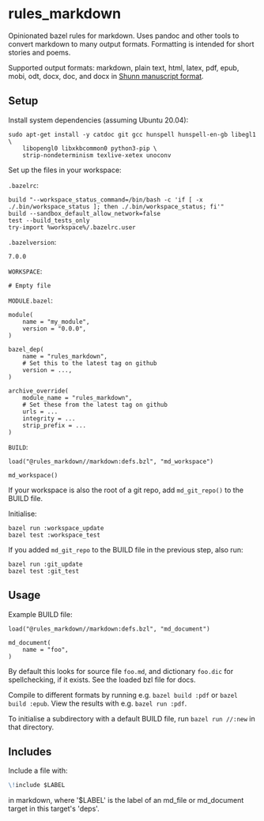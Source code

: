 # rules_markdown

Opinionated bazel rules for markdown. Uses pandoc and other tools to convert
markdown to many output formats. Formatting is intended for short stories and
poems.

Supported output formats: markdown, plain text, html, latex, pdf, epub, mobi,
odt, docx, doc, and docx in
[Shunn manuscript format](https://github.com/prosegrinder/pandoc-templates).

## Setup

Install system dependencies (assuming Ubuntu 20.04):

<!-- TODO: update dependencies for Ubuntu 22.04 -->

```shell
sudo apt-get install -y catdoc git gcc hunspell hunspell-en-gb libegl1 \
    libopengl0 libxkbcommon0 python3-pip \
    strip-nondeterminism texlive-xetex unoconv
```

Set up the files in your workspace:

`.bazelrc`:

```text
build "--workspace_status_command=/bin/bash -c 'if [ -x ./.bin/workspace_status ]; then ./.bin/workspace_status; fi'"
build --sandbox_default_allow_network=false
test --build_tests_only
try-import %workspace%/.bazelrc.user
```

`.bazelversion`:

```text
7.0.0
```

`WORKSPACE`:

```text
# Empty file
```

`MODULE.bazel`:

```text
module(
    name = "my_module",
    version = "0.0.0",
)

bazel_dep(
    name = "rules_markdown",
    # Set this to the latest tag on github
    version = ...,
)

archive_override(
    module_name = "rules_markdown",
    # Set these from the latest tag on github
    urls = ...
    integrity = ...
    strip_prefix = ...
)
```

`BUILD`:

```text
load("@rules_markdown//markdown:defs.bzl", "md_workspace")

md_workspace()
```

If your workspace is also the root of a git repo, add `md_git_repo()` to the
BUILD file.

Initialise:

```shell
bazel run :workspace_update
bazel test :workspace_test
```

If you added `md_git_repo` to the BUILD file in the previous step, also run:

```shell
bazel run :git_update
bazel test :git_test
```

## Usage

Example BUILD file:

```text
load("@rules_markdown//markdown:defs.bzl", "md_document")

md_document(
    name = "foo",
)
```

By default this looks for source file `foo.md`, and dictionary `foo.dic` for
spellchecking, if it exists. See the loaded bzl file for docs.

Compile to different formats by running e.g. `bazel build :pdf` or
`bazel build :epub`. View the results with e.g. `bazel run :pdf`.

To initialise a subdirectory with a default BUILD file, run `bazel run //:new`
in that directory.

## Includes

Include a file with:

```markdown
\!include $LABEL
```

in markdown, where '$LABEL' is the label of an md_file or md_document target
in this target's 'deps'.
